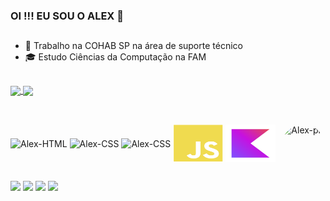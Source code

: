 ###  OI !!! EU SOU O ALEX 👋

##

- 💼 Trabalho na COHAB SP na área de suporte técnico
- 🎓 Estudo Ciências da Computação na FAM

##

<a href="https://github.com/anuraghazra/github-readme-stats">
  <img align="center" height="160em" src="https://github-readme-stats.vercel.app/api?username=alexmaita&show_icons=true&theme=tokyonight" />
</a>
<a href="https://github.com/anuraghazra/convoychat">
  <img align="center" height="160em" src="https://github-readme-stats.vercel.app/api/top-langs/?username=alexmaita&layout=compact&theme=tokyonight" />
</a>

##

<div style="display: inline_block"><br>
  <img align="center" alt="Alex-HTML" height="60" width="80" src="https://cdn.jsdelivr.net/gh/devicons/devicon/icons/html5/html5-original-wordmark.svg">
  <img align="center" alt="Alex-CSS" height="60" width="80" src="https://cdn.jsdelivr.net/gh/devicons/devicon/icons/css3/css3-original-wordmark.svg">
  <img align="center" alt="Alex-CSS" height="60" width="80" src="https://cdn.jsdelivr.net/gh/devicons/devicon/icons/bootstrap/bootstrap-original-wordmark.svg" />
  <img align="center" alt="Alex-Js" height="60" width="80" src="https://raw.githubusercontent.com/devicons/devicon/master/icons/javascript/javascript-plain.svg">
  <img align="center" alt="Alex-CSS" height="60" width="80" src="https://raw.githubusercontent.com/devicons/devicon/master/icons/kotlin/kotlin-original.svg">
  <img align="right" alt="Alex-pic" height="140" style="border-radius:50px;" src="https://cdn.discordapp.com/attachments/1080557102105362444/1080558771539034232/FEA81716-8EAE-460F-99D1-A3BC6FE2A803.png">
</div>

##

<div> 
  <a href="https://www.linkedin.com/in/alex-sandro-maita-junior-990a47262/" target="_blank"><img height="35" src="https://img.shields.io/badge/-LinkedIn-%230077B5?style=for-the-badge&logo=linkedin&logoColor=white" target="_blank"></a>
  <a href = "mailto:alexmaitajr21@gmail.com"><img height="35" src="https://img.shields.io/badge/-Gmail-%23333?style=for-the-badge&logo=gmail&logoColor=white" target="_blank"></a>
  <a href="https://www.instagram.com/alex.maita/" target="_blank"><img height="35" src="https://img.shields.io/badge/-Instagram-%23E4405F?style=for-the-badge&logo=instagram&logoColor=white" target="_blank"></a>
 	<a href="https://www.twitch.tv/lekaotv" target="_blank"><img height="35" src="https://img.shields.io/badge/Twitch-9146FF?style=for-the-badge&logo=twitch&logoColor=white" target="_blank"></a>
</div>
